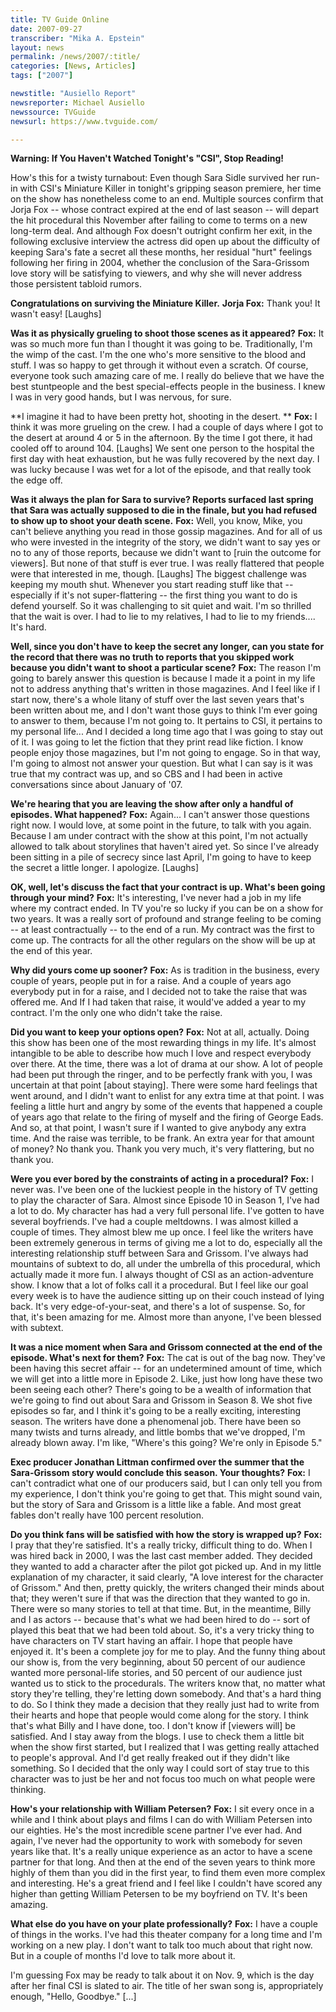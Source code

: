 ```yaml
---
title: TV Guide Online
date: 2007-09-27
transcriber: "Mika A. Epstein"
layout: news
permalink: /news/2007/:title/
categories: [News, Articles]
tags: ["2007"]

newstitle: "Ausiello Report"
newsreporter: Michael Ausiello
newssource: TVGuide
newsurl: https://www.tvguide.com/

---
```


**Warning: If You Haven't Watched Tonight's "CSI", Stop Reading!**

How's this for a twisty turnabout: Even though Sara Sidle survived her run-in with CSI's Miniature Killer in tonight's gripping season premiere, her time on the show has nonetheless come to an end. Multiple sources confirm that Jorja Fox -- whose contract expired at the end of last season -- will depart the hit procedural this November after failing to come to terms on a new long-term deal. And although Fox doesn't outright confirm her exit, in the following exclusive interview the actress did open up about the difficulty of keeping Sara's fate a secret all these months, her residual "hurt" feelings following her firing in 2004, whether the conclusion of the Sara-Grissom love story will be satisfying to viewers, and why she will never address those persistent tabloid rumors.

**Congratulations on surviving the Miniature Killer.**
**Jorja Fox:** Thank you! It wasn't easy! [Laughs]

**Was it as physically grueling to shoot those scenes as it appeared?**
**Fox:** It was so much more fun than I thought it was going to be. Traditionally, I'm the wimp of the cast. I'm the one who's more sensitive to the blood and stuff. I was so happy to get through it without even a scratch. Of course, everyone took such amazing care of me. I really do believe that we have the best stuntpeople and the best special-effects people in the business. I knew I was in very good hands, but I was nervous, for sure.

**I imagine it had to have been pretty hot, shooting in the desert. **
**Fox:** I think it was more grueling on the crew. I had a couple of days where I got to the desert at around 4 or 5 in the afternoon. By the time I got there, it had cooled off to around 104. [Laughs] We sent one person to the hospital the first day with heat exhaustion, but he was fully recovered by the next day. I was lucky because I was wet for a lot of the episode, and that really took the edge off.

**Was it always the plan for Sara to survive? Reports surfaced last spring that Sara was actually supposed to die in the finale, but you had refused to show up to shoot your death scene.**
**Fox:** Well, you know, Mike, you can't believe anything you read in those gossip magazines. And for all of us who were invested in the integrity of the story, we didn't want to say yes or no to any of those reports, because we didn't want to [ruin the outcome for viewers]. But none of that stuff is ever true. I was really flattered that people were that interested in me, though. [Laughs] The biggest challenge was keeping my mouth shut. Whenever you start reading stuff like that -- especially if it's not super-flattering -- the first thing you want to do is defend yourself. So it was challenging to sit quiet and wait. I'm so thrilled that the wait is over. I had to lie to my relatives, I had to lie to my friends.... It's hard.

**Well, since you don't have to keep the secret any longer, can you state for the record that there was no truth to reports that you skipped work because you didn't want to shoot a particular scene?**
**Fox:** The reason I'm going to barely answer this question is because I made it a point in my life not to address anything that's written in those magazines. And I feel like if I start now, there's a whole litany of stuff over the last seven years that's been written about me, and I don't want those guys to think I'm ever going to answer to them, because I'm not going to. It pertains to CSI, it pertains to my personal life... And I decided a long time ago that I was going to stay out of it. I was going to let the fiction that they print read like fiction. I know people enjoy those magazines, but I'm not going to engage. So in that way, I'm going to almost not answer your question. But what I can say is it was true that my contract was up, and so CBS and I had been in active conversations since about January of '07.

**We're hearing that you are leaving the show after only a handful of episodes. What happened?**
**Fox:** Again... I can't answer those questions right now. I would love, at some point in the future, to talk with you again. Because I am under contract with the show at this point, I'm not actually allowed to talk about storylines that haven't aired yet. So since I've already been sitting in a pile of secrecy since last April, I'm going to have to keep the secret a little longer. I apologize. [Laughs]

**OK, well, let's discuss the fact that your contract is up. What's been going through your mind?**
**Fox:** It's interesting, I've never had a job in my life where my contract ended. In TV you're so lucky if you can be on a show for two years. It was a really sort of profound and strange feeling to be coming -- at least contractually -- to the end of a run. My contract was the first to come up. The contracts for all the other regulars on the show will be up at the end of this year.

**Why did yours come up sooner?**
**Fox:** As is tradition in the business, every couple of years, people put in for a raise. And a couple of years ago everybody put in for a raise, and I decided not to take the raise that was offered me. And If I had taken that raise, it would've added a year to my contract. I'm the only one who didn't take the raise.

**Did you want to keep your options open?**
**Fox:** Not at all, actually. Doing this show has been one of the most rewarding things in my life. It's almost intangible to be able to describe how much I love and respect everybody over there. At the time, there was a lot of drama at our show. A lot of people had been put through the ringer, and to be perfectly frank with you, I was uncertain at that point [about staying]. There were some hard feelings that went around, and I didn't want to enlist for any extra time at that point. I was feeling a little hurt and angry by some of the events that happened a couple of years ago that relate to the firing of myself and the firing of George Eads. And so, at that point, I wasn't sure if I wanted to give anybody any extra time. And the raise was terrible, to be frank. An extra year for that amount of money? No thank you. Thank you very much, it's very flattering, but no thank you.

**Were you ever bored by the constraints of acting in a procedural?**
**Fox:** I never was. I've been one of the luckiest people in the history of TV getting to play the character of Sara. Almost since Episode 10 in Season 1, I've had a lot to do. My character has had a very full personal life. I've gotten to have several boyfriends. I've had a couple meltdowns. I was almost killed a couple of times. They almost blew me up once. I feel like the writers have been extremely generous in terms of giving me a lot to do, especially all the interesting relationship stuff between Sara and Grissom. I've always had mountains of subtext to do, all under the umbrella of this procedural, which actually made it more fun. I always thought of CSI as an action-adventure show. I know that a lot of folks call it a procedural. But I feel like our goal every week is to have the audience sitting up on their couch instead of lying back. It's very edge-of-your-seat, and there's a lot of suspense. So, for that, it's been amazing for me. Almost more than anyone, I've been blessed with subtext.

**It was a nice moment when Sara and Grissom connected at the end of the episode. What's next for them?**
**Fox:** The cat is out of the bag now. They've been having this secret affair -- for an undetermined amount of time, which we will get into a little more in Episode 2. Like, just how long have these two been seeing each other? There's going to be a wealth of information that we're going to find out about Sara and Grissom in Season 8. We shot five episodes so far, and I think it's going to be a really exciting, interesting season. The writers have done a phenomenal job. There have been so many twists and turns already, and little bombs that we've dropped, I'm already blown away. I'm like, "Where's this going? We're only in Episode 5."

**Exec producer Jonathan Littman confirmed over the summer that the Sara-Grissom story would conclude this season. Your thoughts?**
**Fox:** I can't contradict what one of our producers said, but I can only tell you from my experience, I don't think you're going to get that. This might sound vain, but the story of Sara and Grissom is a little like a fable. And most great fables don't really have 100 percent resolution.

**Do you think fans will be satisfied with how the story is wrapped up?**
**Fox:** I pray that they're satisfied. It's a really tricky, difficult thing to do. When I was hired back in 2000, I was the last cast member added. They decided they wanted to add a character after the pilot got picked up. And in my little explanation of my character, it said clearly, "A love interest for the character of Grissom." And then, pretty quickly, the writers changed their minds about that; they weren't sure if that was the direction that they wanted to go in. There were so many stories to tell at that time. But, in the meantime, Billy and I as actors -- because that's what we had been hired to do -- sort of played this beat that we had been told about. So, it's a very tricky thing to have characters on TV start having an affair. I hope that people have enjoyed it. It's been a complete joy for me to play. And the funny thing about our show is, from the very beginning, about 50 percent of our audience wanted more personal-life stories, and 50 percent of our audience just wanted us to stick to the procedurals. The writers know that, no matter what story they're telling, they're letting down somebody. And that's a hard thing to do. So I think they made a decision that they really just had to write from their hearts and hope that people would come along for the story. I think that's what Billy and I have done, too. I don't know if [viewers will] be satisfied. And I stay away from the blogs. I use to check them a little bit when the show first started, but I realized that I was getting really attached to people's approval. And I'd get really freaked out if they didn't like something. So I decided that the only way I could sort of stay true to this character was to just be her and not focus too much on what people were thinking.

**How's your relationship with William Petersen?**
**Fox:** I sit every once in a while and I think about plays and films I can do with William Petersen into our eighties. He's the most incredible scene partner I've ever had. And again, I've never had the opportunity to work with somebody for seven years like that. It's a really unique experience as an actor to have a scene partner for that long. And then at the end of the seven years to think more highly of them than you did in the first year, to find them even more complex and interesting. He's a great friend and I feel like I couldn't have scored any higher than getting William Petersen to be my boyfriend on TV. It's been amazing.

**What else do you have on your plate professionally?**
**Fox:** I have a couple of things in the works. I've had this theater company for a long time and I'm working on a new play. I don't want to talk too much about that right now. But in a couple of months I'd love to talk more about it.

I'm guessing Fox may be ready to talk about it on Nov. 9, which is the day after her final CSI is slated to air. The title of her swan song is, appropriately enough, "Hello, Goodbye." [...]
